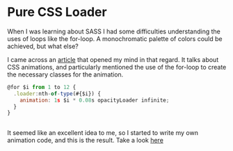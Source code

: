 Pure CSS Loader
=============

When I was learning about SASS I had some difficulties understanding the uses of loops like the for-loop. A monochromatic palette of colors could be achieved, but what else?

I came across an [article](https://css-tricks.com/how-i-made-a-generator-for-svg-loaders-with-sass-and-smil-options/) that opened my mind in that regard. It talks about CSS animations, and particularly mentioned the use of the for-loop to create the necessary classes for the animation.



```javascript
@for $i from 1 to 12 {
  .loader:nth-of-type(#{$i}) {
    animation: 1s $i * 0.08s opacityLoader infinite;
  }
}
 
```


It seemed like an excellent idea to me, so I started to write my own animation code, and this is the result. Take a look [here](https://valessol.github.io/pure-css-loader/)
